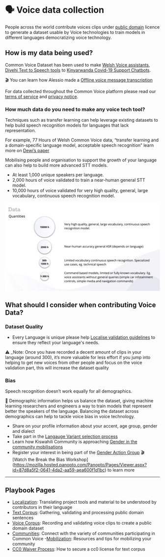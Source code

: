 # 🗣 Voice data collection 
People across the world contribute voices clips under [public domain](https://voice.mozilla.org/terms) licence to generate a dataset usable by Voice technologies to train models in different languages democratizing voice technology.

## How is my data being used?

Common Voice Dataset has been used to make [Welsh Voice assistants](https://aclanthology.org/2020.sltu-1.27.pdf), [Divehi Text to Speech tools](https://mozilla.hosted.panopto.com/Panopto/Pages/Viewer.aspx?id=f232694f-4dc8-4ac6-a4d8-adcc00fa1e46&start=0.955437) to [Kinyarwanda Covid-19 Support Chatbots](https://foundation.mozilla.org/en/blog/in-rwanda-voice-technology-innovation-helps-fight-covid/).

🎬 You can learn how Alessio made a [Offline voice message transcription](https://www.youtube.com/watch?v=5d0-nT6IdNw) 

For data collected throughout the Common Voice platform please read our [terms of service](https://commonvoice.mozilla.org/languages) and [privacy notice](https://commonvoice.mozilla.org/languages).

### How much data do you need to make any voice tech tool?

Techniques such as transfer learning can help leverage existing datasets to help build speech recognition models for languages that lack representation.

For example, 77 Hours of Welsh Common Voice data, “transfer learning and a domain-specific language model, acceptable speech recognition” learn more on [Dewi’s paper ](https://aclanthology.org/2020.sltu-1.27.pdf) 

Mobilising people and organisation to support the growth of your language can also help to build more advanced STT models.

* At least 1,000 unique speakers per language.
* 2,000 hours of voice validated to train a near-human general STT model.
* 10,000 hours of voice validated for very high quality, general, large vocabulary, continuous speech recognition model.

![Data quantities](/assets/img/data-quantities.png)

## What should I consider when contributing Voice Data?

### Dataset Quality 
* Every Language is unique please help [Localise validation guidelines](https://discourse.mozilla.org/t/discussion-of-new-guidelines-for-recording-validation/36465/79) to ensure they reflect your language's needs.

⚠️ _Note: Once you have recorded a decent amount of clips in your language (around 300), it’s more valuable for less effort if you jump into helping to get new voices from other people and focus on the voice validation part, this will increase the dataset quality

### Bias 
Speech recognition doesn’t work equally for all demographics.

💬 Demographic information helps us balance the dataset, giving machine learning researchers and engineers a way to train models that represent better the speakers of the language. Balancing the dataset across demographics can help to tackle voice bias in voice technology.
* Share on your profile information about your accent, age group, gender and dialect
* Take part in the [Langauge Variant selection process](https://docs.google.com/presentation/d/18rafFef5uliLng9VylhHwHAr4m4nTA1fe2L7rL1S6CQ/edit?usp=sharing) 
* Learn how Kiswahili Community is approaching [Gender in the community mobilisations](https://assets.mofoprod.net/network/documents/Gender_Action_Plan.pdf)  
* Register your interest in being part of the [Gender Action Group](https://mozillafoundation.typeform.com/to/yluCogH1) 
🎬  [Watch the Break the Bias Workshop] (https://mozilla.hosted.panopto.com/Panopto/Pages/Viewer.aspx?id=87d8a5f2-0641-4da2-aa59-aea600f1d1bc) to learn more


---
## Playbook Pages
- [Localization](https://common-voice.github.io/community-playbook/sub_pages/Localization.html): Translating project tools and material to be understood by contributors in their language
- [Text Corpus](https://common-voice.github.io/community-playbook/sub_pages/text.html): Gathering, validating and processing public domain sentences       
- [Voice Corpus](https://common-voice.github.io/community-playbook/sub_pages/voice.html): Recording and validating voice clips to create a public domain dataset  
- [Communities](https://common-voice.github.io/community-playbook/sub_pages/communities.html): Connect with the variety of communities participating in Common Voice
-[Mobilization](https://common-voice.github.io/community-playbook/sub_pages/mobilization.html): Resources and tips for mobilizing your community          
- [CC0 Waiver Process](https://common-voice.github.io/community-playbook/sub_pages/cc0waiver_process.html): How to secure a cc0 license for text corpus   


